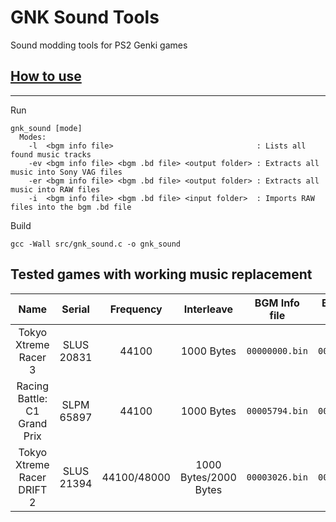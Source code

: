 # GNK Sound Tools

Sound modding tools for PS2 Genki games

## [How to use](https://github.com/igorciz777/GNKSoundTools/wiki/How-to-use)

***
Run
```shell
gnk_sound [mode]
  Modes:
    -l  <bgm info file>                                : Lists all found music tracks
    -ev <bgm info file> <bgm .bd file> <output folder> : Extracts all music into Sony VAG files
    -er <bgm info file> <bgm .bd file> <output folder> : Extracts all music into RAW files
    -i  <bgm info file> <bgm .bd file> <input folder>  : Imports RAW files into the bgm .bd file
```
Build

```shell
gcc -Wall src/gnk_sound.c -o gnk_sound
```
## Tested games with working music replacement
|                     **Name**                    | **Serial** | **Frequency**       | **Interleave**            | **BGM Info file**         | **BGM Data file**         |
|:-----------------------------------------------:|:----------:|:-------------------:|:-------------------------:|:-------------------------:|:-------------------------:|
| Tokyo Xtreme Racer 3                            | SLUS 20831 |     44100           |   1000 Bytes              |   `00000000.bin`          |  `00000001.bd`            |
| Racing Battle: C1 Grand Prix                    | SLPM 65897 |     44100           |   1000 Bytes              |  `00005794.bin`           |  `00005795.bd`            |
| Tokyo Xtreme Racer DRIFT 2                      | SLUS 21394 |     44100/48000     |   1000 Bytes/2000 Bytes   |  `00003026.bin`           |  `00003027.bd`            |
